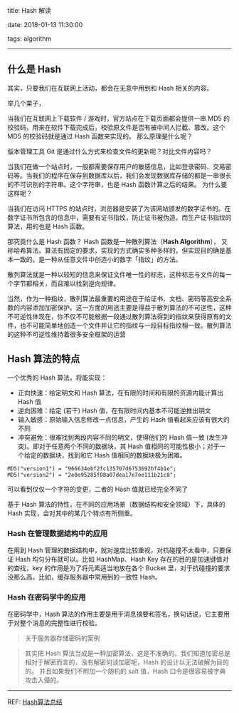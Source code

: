 title: Hash 解读

date: 2018-01-13 11:30:00

tags: algorithm

---

## 什么是 Hash

其实，只要我们在互联网上活动，都会在无意中用到和 Hash 相关的内容。

举几个栗子，

当我们在互联网上下载软件 / 游戏时，官方站点在下载页面都会提供一串 MD5 的校验码，用来在软件下载完成后，校验原文件是否有被中间人拦截、篡改。这个 MD5 的校验码就是通过 Hash 函数来实现的。 
那么原理是什么呢？

版本管理工具 Git 是通过什么方式来检查文件的更新呢？对比文件内容吗？

当我们在做一个站点时，一般都需要保存用户的敏感信息，比如登录密码、交易密码等。当我们的程序在保存到数据库以后，我们会发现数据库存储的都是一串很长的不可识别的字符串。这个字符串，也是 Hash 函数计算之后的结果。
为什么要这样呢？

当我们在访问 HTTPS 的站点时，浏览器是安装了为该网站颁发的数字证书的。在数字证书所包含的信息中，需要有证书指纹，防止证书被伪造。而生产证书指纹的算法，用的也是 Hash 函数。

那究竟什么是 Hash 函数？
Hash 函数是一种散列算法（**Hash Algorithm**）， 又称哈希算法。算法有固定的要求，实现的方式确实多种多样的，但实现目的确是基本一致的。是一种从任意文件中创造小的数字「指纹」的方法。

散列算法就是一种以较短的信息来保证文件唯一性的标志，这种标志与文件的每一个字节都相关，而且难以找到逆向规律。

当然，作为一种指纹，散列算法最重要的用途在于给证书、文档、密码等高安全系数的内容添加加密保护。这一方面的用途主要是得益于散列算法的不可逆性，这种不可逆性体现在，你不仅不可能根据一段通过散列算法得到的指纹来获得原有的文件，也不可能简单地创造一个文件并让它的指纹与一段目标指纹相一致。散列算法的这种不可逆性维持着很多安全框架的运营

## Hash 算法的特点

一个优秀的 Hash 算法，将能实现：
- 正向快速：给定明文和 Hash 算法，在有限的时间和有限的资源内能计算出 Hash 值
- 逆向困难：给定 (若干) Hash 值，在有限时间内基本不可能逆推出明文
- 输入敏感：原始输入信息修改一点信息，产生的 Hash 值看起来应该有很大的不同
- 冲突避免：很难找到两段内容不同的明文，使得他们的 Hash 值一致 (发生冲突)。即对于任意两个不同的数据块，其 Hash 值相同的可能性极小；对于一个给定的数据块，找到和它 Hash 值相同的数据块极为困难。

```
MD5("version1") = "966634ebf2fc135707d6753692bf4b1e";
MD5("version2") = "2e0e95285f08a07dea17e7ee111b21c8";
```

可以看到仅仅一个字符的变更，二者的 Hash 值就已经完全不同了

基于 Hash 算法的特性，在不同的应用场景（数据结构和安全领域）下，具体的 Hash 实现，会对其中的某几个特点有所侧重。

### Hash 在管理数据结构中的应用

在用到 Hash 管理的数据结构中，就对速度比较重视，对抗碰撞不太看中，只要保证 Hash 均匀分布就可以。比如 HashMap、Hash Key 存在的目的是加速键值对的查找，key 的作用是为了将元素适当地放在各个 Bucket 里，对于抗碰撞的要求没那么高。比如，缓存服务器中常用到的一致性 Hash。

### Hash 在密码学中的应用

在密码学中，Hash 算法的作用主要是用于消息摘要和签名，换句话说，它主要用于对整个消息的完整性进行校验。
> 关于服务器存储密码的案例

> 其实把 Hash 算法当成是一种加密算法，这是不准确的。我们知道加密总是相对于解密而言的，没有解密何谈加密呢，Hash 的设计以无法破解为目的的。
> 并且如果我们不附加一个随机的 salt 值，Hash 口令是很容易被字典攻击入侵的。

---


REF: [Hash算法总结](https://www.jianshu.com/p/bf1d7eee28d0)